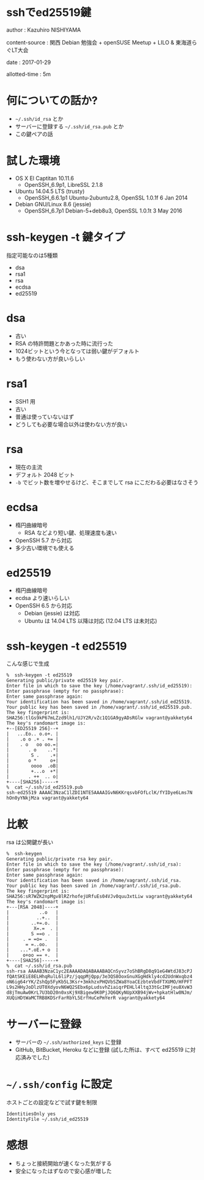 # sshでed25519鍵

author
:   Kazuhiro NISHIYAMA

content-source
:    関西 Debian 勉強会 + openSUSE Meetup + LILO & 東海道らぐLT大会

date
:   2017-01-29

allotted-time
:   5m

# 何についての話か?

- `~/.ssh/id_rsa` とか
- サーバーに登録する `~/.ssh/id_rsa.pub` とか
- この鍵ペアの話

# 試した環境

- OS X El Captitan 10.11.6
  - OpenSSH_6.9p1, LibreSSL 2.1.8
- Ubuntu 14.04.5 LTS (trusty)
  - OpenSSH_6.6.1p1 Ubuntu-2ubuntu2.8, OpenSSL 1.0.1f 6 Jan 2014
- Debian GNU/Linux 8.6 (jessie)
  - OpenSSH_6.7p1 Debian-5+deb8u3, OpenSSL 1.0.1t  3 May 2016

# ssh-keygen -t 鍵タイプ

指定可能なのは5種類

- dsa
- rsa1
- rsa
- ecdsa
- ed25519

# dsa

- 古い
- RSA の特許問題とかあった時に流行った
- 1024ビットという今となっては弱い鍵がデフォルト
- もう使わない方が良いらしい

# rsa1

- SSH1 用
- 古い
- 普通は使っていないはず
- どうしても必要な場合以外は使わない方が良い

# rsa

- 現在の主流
- デフォルト 2048 ビット
- `-b` でビット数を増やせるけど、そこまでして rsa にこだわる必要はなさそう

# ecdsa

- 楕円曲線暗号
  - RSA などより短い鍵、処理速度も速い
- OpenSSH 5.7 から対応
- 多少古い環境でも使える

# ed25519

- 楕円曲線暗号
- ecdsa より速いらしい
- OpenSSH 6.5 から対応
  - Debian (jessie) は対応
  - Ubuntu は 14.04 LTS 以降は対応 (12.04 LTS は未対応)

# ssh-keygen -t ed25519

こんな感じで生成

```
%  ssh-keygen -t ed25519
Generating public/private ed25519 key pair.
Enter file in which to save the key (/home/vagrant/.ssh/id_ed25519):
Enter passphrase (empty for no passphrase):
Enter same passphrase again:
Your identification has been saved in /home/vagrant/.ssh/id_ed25519.
Your public key has been saved in /home/vagrant/.ssh/id_ed25519.pub.
The key fingerprint is:
SHA256:tlGs9kP67mLZzd9lh1/UJY2R/vZc1Q1GA9gyADsRGlw vagrant@yakkety64
The key's randomart image is:
+--[ED25519 256]--+
|   ...Eo.. o.o+. |
|    .o o .+ . += |
|    . o   oo oo.=|
|       . o    ..*|
|        S .    .+|
|       o *     o+|
|        oooo  .oB|
|        +...o  +*|
|       . ++  .. o|
+----[SHA256]-----+
%  cat ~/.ssh/id_ed25519.pub
ssh-ed25519 AAAAC3NzaC1lZDI1NTE5AAAAIGvN6KKrqsvbFOfLclK/fYIDye6Lms7N
hOn0yYNkjMza vagrant@yakkety64
```

# 比較

rsa は公開鍵が長い

```
%  ssh-keygen
Generating public/private rsa key pair.
Enter file in which to save the key (/home/vagrant/.ssh/id_rsa):
Enter passphrase (empty for no passphrase):
Enter same passphrase again:
Your identification has been saved in /home/vagrant/.ssh/id_rsa.
Your public key has been saved in /home/vagrant/.ssh/id_rsa.pub.
The key fingerprint is:
SHA256:sR7WZK2npMgv8lRZrhofejURfuEs04VJv0quu3xtLiw vagrant@yakkety64
The key's randomart image is:
+---[RSA 2048]----+
|           ..o   |
|          ..+..  |
|        ..+=.o.  |
|         X=.=  . |
|        S ==o .  |
|     . = =o= .   |
|      = =..oo.   |
|    ...*.oE.+ o  |
|     o+oo == +.  |
+----[SHA256]-----+
%  cat ~/.ssh/id_rsa.pub
ssh-rsa AAAAB3NzaC1yc2EAAAADAQABAAABAQCnSyvz7oShBRgD8q91eG4WtdJ83cPJ
fQAtSKEiE8ELHhqRulL6liPz/jqqpMjQpp/3e3QS8OoxGnuXGgHdkly4cd2UdnWxqbz4
oN6ig64rYK/ZshQp5FyKb5L3Ksr+3mkhzxPHQVbSZWa8YoaCEzbteVbdFTXUMO/HFPFT
L9s2HHyJoDlzUT0XdyovN6WQ2SEbx6pLudsvhZiaiqrPEHLl4ltq33tGcIMFjeu8XvW3
d8jTmuAw0KrL7U3bD20n0xsKj9XBigew9K0PjJQ6QKyNUpXXB94jWv+hpkatHlw0NJm/
XUQiHDtWaMCTRB8KDSrFarRbYL5ErfHuCePmYerR vagrant@yakkety64
```

# サーバーに登録

- サーバーの `~/.ssh/authorized_keys` に登録
- GitHub, BitBucket, Heroku などに登録 (試した所は、すべて ed25519 に対応済みでした)

# `~/.ssh/config` に設定

ホストごとの設定などで試す鍵を制限

```
IdentitiesOnly yes
IdentityFile ~/.ssh/id_ed25519
```

# 感想

- ちょっと接続開始が速くなった気がする
- 安全になったはずなので安心感が増した
